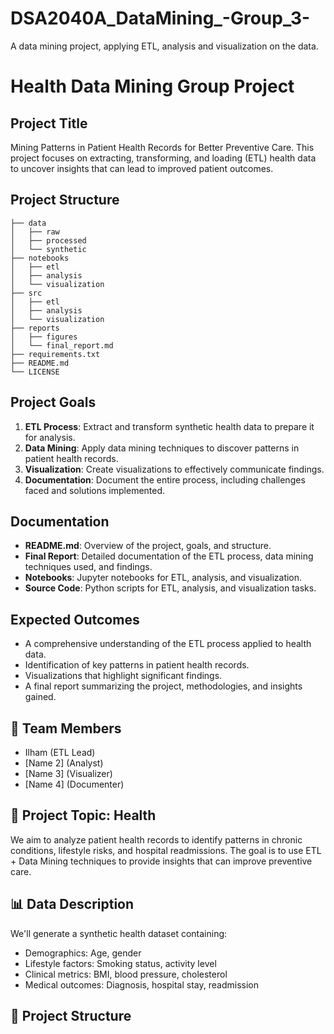 # DSA2040A_DataMining_-Group_3-
A data mining project, applying ETL, analysis and visualization on the data.

# Health Data Mining Group Project

## Project Title
Mining Patterns in Patient Health Records for Better Preventive Care. 
This project focuses on extracting, transforming, and loading (ETL) health data to uncover insights that can lead to improved patient outcomes.


##  Project Structure
```
├── data
│   ├── raw
│   ├── processed
│   └── synthetic
├── notebooks
│   ├── etl
│   ├── analysis
│   └── visualization
├── src
│   ├── etl
│   ├── analysis
│   └── visualization
├── reports
│   ├── figures
│   └── final_report.md
├── requirements.txt
├── README.md
└── LICENSE
``` 
##  Project Goals
1. **ETL Process**: Extract and transform synthetic health data to prepare it for analysis.
2. **Data Mining**: Apply data mining techniques to discover patterns in patient health records.
3. **Visualization**: Create visualizations to effectively communicate findings.        
4. **Documentation**: Document the entire process, including challenges faced and solutions implemented.

## Documentation
- **README.md**: Overview of the project, goals, and structure.
- **Final Report**: Detailed documentation of the ETL process, data mining techniques used, and findings.
- **Notebooks**: Jupyter notebooks for ETL, analysis, and visualization.
- **Source Code**: Python scripts for ETL, analysis, and visualization tasks.  

## Expected Outcomes
- A comprehensive understanding of the ETL process applied to health data.
- Identification of key patterns in patient health records.
- Visualizations that highlight significant findings.
- A final report summarizing the project, methodologies, and insights gained.

## 👥 Team Members
- Ilham (ETL Lead)
- [Name 2] (Analyst)
- [Name 3] (Visualizer)
- [Name 4] (Documenter)

## 🏥 Project Topic: Health

We aim to analyze patient health records to identify patterns in chronic conditions, lifestyle risks, and hospital readmissions. The goal is to use ETL + Data Mining techniques to provide insights that can improve preventive care.

## 📊 Data Description

We'll generate a synthetic health dataset containing:
- Demographics: Age, gender
- Lifestyle factors: Smoking status, activity level
- Clinical metrics: BMI, blood pressure, cholesterol
- Medical outcomes: Diagnosis, hospital stay, readmission

## 🔧 Project Structure

